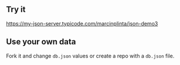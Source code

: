 ## Try it

https://my-json-server.typicode.com/marcinplinta/json-demo3

## Use your own data

Fork it and change `db.json` values or create a repo with a `db.json` file.
